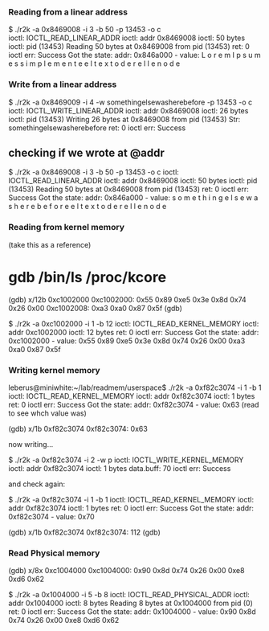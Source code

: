 ### Reading from a linear address

$ ./r2k -a 0x8469008 -i 3 -b 50 -p 13453 -o c<br>
ioctl: IOCTL_READ_LINEAR_ADDR
ioctl: addr 0x8469008
ioctl: 50 bytes
ioctl: pid (13453)
Reading 50 bytes at 0x8469008 from pid (13453)
ret: 0
ioctl err: Success
Got the state: addr: 0x846a000 - value: L o r e m   I p s u m   e s   s i m p l e m e n t e   e l   t e x t o   d e   r e l l e n o   d e
   
### Write from a linear address

$ ./r2k -a 0x8469009 -i 4 -w somethingelsewasherebefore -p 13453 -o c
ioctl: IOCTL_WRITE_LINEAR_ADDR
ioctl: addr 0x8469008
ioctl: 26 bytes
ioctl: pid (13453)
Writing 26 bytes at 0x8469008 from pid (13453)
Str: somethingelsewasherebefore
ret: 0
ioctl err: Success

## checking if we wrote at @addr

$ ./r2k -a 0x8469008 -i 3 -b 50 -p 13453 -o c
ioctl: IOCTL_READ_LINEAR_ADDR
ioctl: addr 0x8469008
ioctl: 50 bytes
ioctl: pid (13453)
Reading 50 bytes at 0x8469008 from pid (13453)
ret: 0
ioctl err: Success
Got the state: addr: 0x846a000 - value: s o m e t h i n g e l s e w a s h e r e b e f o r e   e l   t e x t o   d e   r e l l e n o   d e



### Reading from kernel memory

(take this as a reference)
# gdb /bin/ls /proc/kcore
(gdb) x/12b 0xc1002000
0xc1002000:	0x55	0x89	0xe5	0x3e	0x8d	0x74	0x26	0x00
0xc1002008:	0xa3	0xa0	0x87	0x5f
(gdb)


$ ./r2k -a 0xc1002000 -i 1 -b 12
ioctl: IOCTL_READ_KERNEL_MEMORY
ioctl: addr 0xc1002000
ioctl: 12 bytes
ret: 0
ioctl err: Success
Got the state: addr: 0xc1002000 - value: 0x55 0x89 0xe5 0x3e 0x8d 0x74 0x26 0x00 0xa3 0xa0 0x87 0x5f 


### Writing kernel memory

leberus@miniwhite:~/lab/readmem/userspace$  ./r2k -a 0xf82c3074 -i 1 -b 1
ioctl: IOCTL_READ_KERNEL_MEMORY
ioctl: addr 0xf82c3074
ioctl: 1 bytes
ret: 0
ioctl err: Success
Got the state: addr: 0xf82c3074 - value: 0x63    (read to see whch value was)

(gdb) x/1b 0xf82c3074
0xf82c3074:	0x63

now writing...

$  ./r2k -a 0xf82c3074 -i 2 -w p
ioctl: IOCTL_WRITE_KERNEL_MEMORY
ioctl: addr 0xf82c3074
ioctl: 1 bytes
data.buff: 70
ioctl err: Success


and check again:


$ ./r2k -a 0xf82c3074 -i 1 -b 1
ioctl: IOCTL_READ_KERNEL_MEMORY
ioctl: addr 0xf82c3074
ioctl: 1 bytes
ret: 0
ioctl err: Success
Got the state: addr: 0xf82c3074 - value: 0x70

(gdb) x/1b 0xf82c3074
0xf82c3074:	112
(gdb)



### Read Physical memory


(gdb) x/8x 0xc1004000
0xc1004000:	0x90	0x8d	0x74	0x26	0x00	0xe8	0xd6	0x62

$ ./r2k -a 0x1004000 -i 5 -b 8
ioctl: IOCTL_READ_PHYSICAL_ADDR
ioctl: addr 0x1004000
ioctl: 8 bytes
Reading 8 bytes at 0x1004000 from pid (0)
ret: 0
ioctl err: Success
Got the state: addr: 0x1004000 - value: 0x90 0x8d 0x74 0x26 0x00 0xe8 0xd6 0x62
